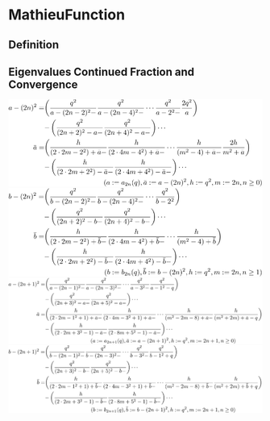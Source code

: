 # MathieuFunction

## Definition

## Eigenvalues Continued Fraction and Convergence

![a even](https://github.com/tk-yoshimura/MathieuFunction/blob/main/figures/eigen_a_even.svg)  
![b even](https://github.com/tk-yoshimura/MathieuFunction/blob/main/figures/eigen_b_even.svg)  
![a odd](https://github.com/tk-yoshimura/MathieuFunction/blob/main/figures/eigen_a_odd.svg)  
![b odd](https://github.com/tk-yoshimura/MathieuFunction/blob/main/figures/eigen_b_odd.svg)  